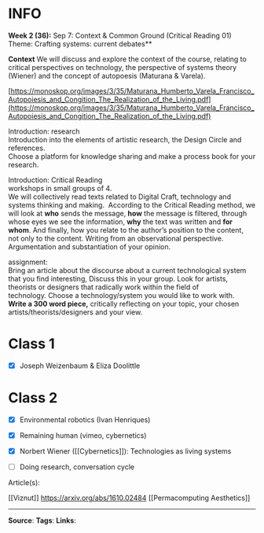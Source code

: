 # INFO

**Week 2 (36):** Sep 7: Context & Common Ground (Critical Reading 01)  
Theme: Crafting systems: current debates**

**Context**
We will discuss and explore the context of the course, relating to critical perspectives on technology, the perspective of systems theory (Wiener) and the concept of autopoesis (Maturana & Varela).

[https://monoskop.org/images/3/35/Maturana_Humberto_Varela_Francisco_Autopoiesis_and_Congition_The_Realization_of_the_Living.pdf](https://monoskop.org/images/3/35/Maturana_Humberto_Varela_Francisco_Autopoiesis_and_Congition_The_Realization_of_the_Living.pdf)

Introduction: research  
Introduction into the elements of artistic research, the Design Circle and references.  
Choose a platform for knowledge sharing and make a process book for your research.

Introduction: Critical Reading  
workshops in small groups of 4.  
We will collectively read texts related to Digital Craft, technology and systems thinking and making.  According to the Critical Reading method, we will look at **who** sends the message, **how** the message is filtered, through whose eyes we see the information, **why** the text was written and **for whom**. And finally, how you relate to the author’s position to the content, not only to the content. Writing from an observational perspective. Argumentation and substantiation of your opinion.

assignment:  
Bring an article about the discourse about a current technological system that you find interesting, Discuss this in your group. Look for artists, theorists or designers that radically work within the field of technology. Choose a technology/system you would like to work with.  
**Write a 300 word piece,** critically reflecting on your topic, your chosen artists/theorists/designers and your view.

# Class 1

- [x] Joseph Weizenbaum & Eliza Doolittle

# Class 2

- [x] Environmental robotics (Ivan Henriques)
- [x] Remaining human (vimeo, cybernetics)

- [x] Norbert Wiener ([[Cybernetics]]): Technologies as living systems

- [ ] Doing research, conversation cycle

Article(s):

[[Viznut]]
https://arxiv.org/abs/1610.02484
[[Permacomputing Aesthetics]]

---

**Source**:
**Tags**:
**Links**:
